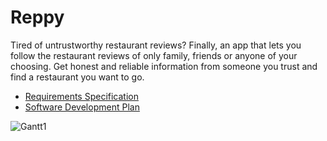 # Reppy
Tired of untrustworthy restaurant reviews? Finally, an app that lets you follow the restaurant reviews of only family, friends or anyone of your choosing. Get honest and reliable information from someone you trust and find a restaurant you want to go.

- [Requirements Specification](docs/Requirements_Specification.md)
- [Software Development Plan](docs/Software_Development_Plan.md)

![Gantt1](../resources/GANTT_Chart1.png)
